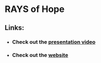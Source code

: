 # RAYS of Hope
## Links:
* ### Check out the [presentation video](https://youtu.be/iY0GBEY1e9s)
* ### Check out the [website](https://rays-of-hope.github.io/Rays-Of-Hope/)
